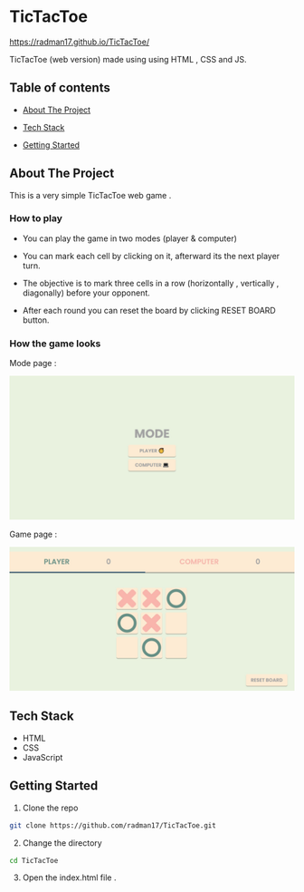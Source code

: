 # TicTacToe

https://radman17.github.io/TicTacToe/

TicTacToe (web version) made using using HTML , CSS and JS.

## Table of contents

* [About The Project](#about-the-project)

* [Tech Stack](#tech-stack) 

* [Getting Started](#getting-started)

## About The Project

This is a very simple TicTacToe web game .

### How to play 

- You can play the game in two modes (player & computer)

- You can mark each cell by clicking on it, afterward its the next player turn.

- The objective is to mark three cells in a row (horizontally , vertically , diagonally) before your opponent.

- After each round you can reset the board by clicking RESET BOARD button.

### How the game looks

 Mode page :

![](mode-page-ss.jpg)

 Game page :

![](game-page-ss.jpg)

## Tech Stack

* HTML
* CSS
* JavaScript

## Getting Started

1. Clone the repo
```sh
git clone https://github.com/radman17/TicTacToe.git
```
2. Change the directory
```sh
cd TicTacToe
```
3. Open the index.html file .
